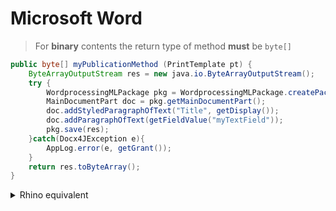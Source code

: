 Microsoft Word
====================

> For **binary** contents the return type of method **must** be `byte[]`

```Java
public byte[] myPublicationMethod (PrintTemplate pt) {
	ByteArrayOutputStream res = new java.io.ByteArrayOutputStream();
	try {
		WordprocessingMLPackage pkg = WordprocessingMLPackage.createPackage();
		MainDocumentPart doc = pkg.getMainDocumentPart();
		doc.addStyledParagraphOfText("Title", getDisplay());
		doc.addParagraphOfText(getFieldValue("myTextField"));
		pkg.save(res);
	}catch(Docx4JException e){
		AppLog.error(e, getGrant());
	}
	return res.toByteArray();
}
```

<details>
<summary>Rhino equivalent</summary>

```javascript
importPackage(Packages.org.docx4j.openpackaging.packages);
importPackage(Packages.org.docx4j.openpackaging.parts.WordprocessingML);

MyObject.myPublicationMethod = function(pt) {
	try {
		var pkg = WordprocessingMLPackage.createPackage();
		var doc = pkg.getMainDocumentPart();
		doc.addStyledParagraphOfText("Title", this.getDisplay());
		doc.addParagraphOfText(this.getFieldValue("myTextField"));
		var res = new java.io.ByteArrayOutputStream();
		pkg.save(res);
		return res.toByteArray()
	} catch(e) {
		console.error(e);
	}
};
```

</details>